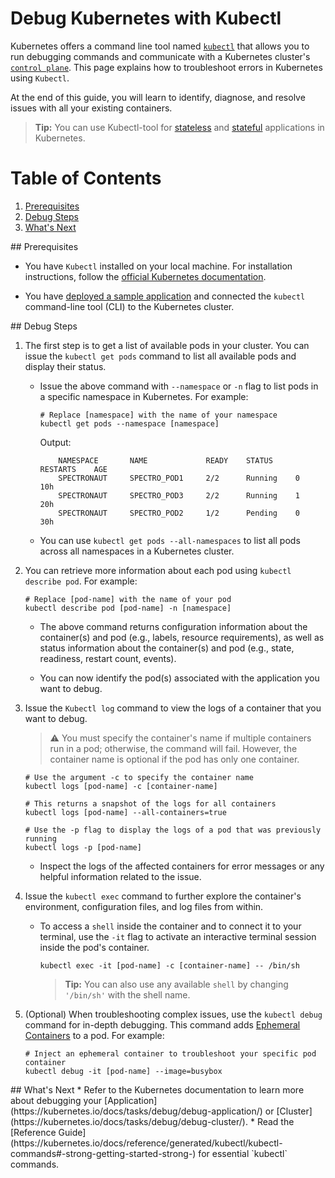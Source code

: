 # Debug Kubernetes with Kubectl

Kubernetes offers a command line tool named [`kubectl`](https://kubernetes.io/docs/reference/kubectl/) that allows you to run debugging commands and communicate with a Kubernetes cluster's [`control plane`](https://kubernetes.io/docs/reference/glossary/?all=true#term-control-plane). This page explains how to troubleshoot errors in Kubernetes using `Kubectl`.

At the end of this guide, you will learn to identify, diagnose, and resolve issues with all your existing containers.

> **Tip:** You can use Kubectl-tool for [stateless](https://kubernetes.io/docs/tutorials/stateless-application/) and [stateful](https://kubernetes.io/docs/tutorials/stateful-application/) applications in Kubernetes.

# Table of Contents
1. [Prerequisites](#prerequisites)
2. [Debug Steps](#debug-steps)
2. [What's Next](#whats-next)

<div id='id-prerequisites'/>
## Prerequisites

- You have `Kubectl` installed on your local machine. For installation instructions, follow the [official Kubernetes documentation](https://kubernetes.io/docs/tasks/tools/). 

- You have [deployed a sample application](https://docs.spectrocloud.com/kubernetes-knowlege-hub/tutorials/deploy-stateless-frontend-app/) and connected the `kubectl` command-line tool (CLI) to the Kubernetes cluster.

<div id='debug-steps'/>
## Debug Steps

1. The first step is to get a list of available pods in your cluster. You can issue the `kubectl get pods` command to list all available pods and display their status.

    * Issue the above command with `--namespace` or `-n`  flag to list pods in a specific namespace in Kubernetes. For example:

        ```shell
        # Replace [namespace] with the name of your namespace  
        kubectl get pods --namespace [namespace]
        ```
        Output:
        ```shell
            NAMESPACE       NAME             READY    STATUS     RESTARTS    AGE
            SPECTRONAUT     SPECTRO_POD1     2/2      Running    0           10h
            SPECTRONAUT     SPECTRO_POD3     2/2      Running    1           20h
            SPECTRONAUT     SPECTRO_POD2     1/2      Pending    0           30h
        ```

    * You can use `kubectl get pods --all-namespaces` to list all pods across all namespaces in a Kubernetes cluster.

2. You can retrieve more information about each pod using `kubectl describe pod`. For example:

    ```shell
    # Replace [pod-name] with the name of your pod 
    kubectl describe pod [pod-name] -n [namespace]
    ```

    * The above command returns configuration information about the container(s) and pod (e.g., labels, resource requirements), as well as status information about the container(s) and pod (e.g., state, readiness, restart count, events).

    * You can now identify the pod(s) associated with the application you want to debug.

3. Issue the `Kubectl log` command to view the logs of a container that you want to debug.

    > :warning: You must specify the container's name if multiple containers run in a pod; otherwise, the command will fail. However, the container name is optional if the pod has only one container.

    ```shell
    # Use the argument -c to specify the container name
    kubectl logs [pod-name] -c [container-name]

    # This returns a snapshot of the logs for all containers
    kubectl logs [pod-name] --all-containers=true

    # Use the -p flag to display the logs of a pod that was previously running
    kubectl logs -p [pod-name]
    ```

    * Inspect the logs of the affected containers for error messages or any helpful information related to the issue.

4. Issue the `kubectl exec` command to further explore the container's environment, configuration files, and log files from within. 

    * To access a `shell` inside the container and to connect it to your terminal, use the `-it` flag to activate an interactive terminal session inside the pod's container. 

        ```shell
        kubectl exec -it [pod-name] -c [container-name] -- /bin/sh
        ```

        > **Tip:** You can also use any available `shell` by changing `'/bin/sh'` with the shell name.

5. (Optional) When troubleshooting complex issues, use the `kubectl debug` command for in-depth debugging. This command adds [Ephemeral Containers](https://kubernetes.io/docs/concepts/workloads/pods/ephemeral-containers/) to a pod. For example: 

    ```shell
    # Inject an ephemeral container to troubleshoot your specific pod container
    kubectl debug -it [pod-name] --image=busybox
    ```

<div id='whats-next'/>
## What's Next 
* Refer to the Kubernetes documentation to learn more about debugging your [Application](https://kubernetes.io/docs/tasks/debug/debug-application/) or [Cluster](https://kubernetes.io/docs/tasks/debug/debug-cluster/).
* Read the [Reference Guide](https://kubernetes.io/docs/reference/generated/kubectl/kubectl-commands#-strong-getting-started-strong-) for essential `kubectl` commands.
